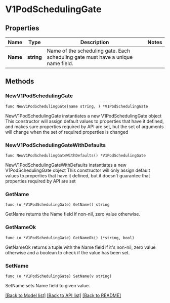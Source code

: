 # V1PodSchedulingGate

## Properties

Name | Type | Description | Notes
------------ | ------------- | ------------- | -------------
**Name** | **string** | Name of the scheduling gate. Each scheduling gate must have a unique name field. | 

## Methods

### NewV1PodSchedulingGate

`func NewV1PodSchedulingGate(name string, ) *V1PodSchedulingGate`

NewV1PodSchedulingGate instantiates a new V1PodSchedulingGate object
This constructor will assign default values to properties that have it defined,
and makes sure properties required by API are set, but the set of arguments
will change when the set of required properties is changed

### NewV1PodSchedulingGateWithDefaults

`func NewV1PodSchedulingGateWithDefaults() *V1PodSchedulingGate`

NewV1PodSchedulingGateWithDefaults instantiates a new V1PodSchedulingGate object
This constructor will only assign default values to properties that have it defined,
but it doesn't guarantee that properties required by API are set

### GetName

`func (o *V1PodSchedulingGate) GetName() string`

GetName returns the Name field if non-nil, zero value otherwise.

### GetNameOk

`func (o *V1PodSchedulingGate) GetNameOk() (*string, bool)`

GetNameOk returns a tuple with the Name field if it's non-nil, zero value otherwise
and a boolean to check if the value has been set.

### SetName

`func (o *V1PodSchedulingGate) SetName(v string)`

SetName sets Name field to given value.



[[Back to Model list]](../README.md#documentation-for-models) [[Back to API list]](../README.md#documentation-for-api-endpoints) [[Back to README]](../README.md)


